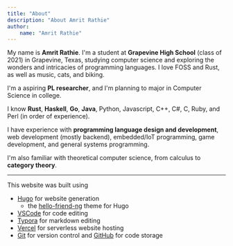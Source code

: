 ```yaml
---
title: "About"
description: "About Amrit Rathie"
author:
    name: "Amrit Rathie"
---
```


My name is **Amrit Rathie**. I'm a student at **Grapevine High School** (class of 2021) in Grapevine, Texas, studying computer science and exploring the wonders and intricacies of programming languages.
I love FOSS and Rust, as well as music, cats, and biking.

I'm a aspiring **PL researcher**, and I'm planning to major in Computer Science in college.

I know **Rust**, **Haskell**, **Go**, **Java**, Python, Javascript, C++, C#, C, Ruby, and Perl (in order of experience).

I have experience with **programming language design and development**, web development (mostly backend), embedded/IoT programming, game development, and general systems programming.

I'm also familiar with theoretical computer science, from calculus to **category theory**.

***

This website was built using

- [Hugo](https://gohugo.io/) for website generation
  - the [hello-friend-ng](https://github.com/rhazdon/hugo-theme-hello-friend-ng) theme for Hugo
- [VSCode](https://code.visualstudio.com/) for code editing
- [Typora](https://typora.io/) for markdown editing
- [Vercel](https://vercel.com/) for serverless website hosting
- [Git](https://git-scm.com/) for version control and [GitHub](https://github.com/) for code storage
